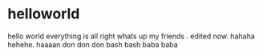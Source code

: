 # helloworld
hello world everything is all right
whats up my friends .
edited now.
hahaha
hehehe.
haaaan
don don don
bash bash
baba baba
